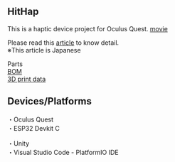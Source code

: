 ## HitHap

This is a haptic device project for Oculus Quest.
[movie](https://youtu.be/VAA0z_yz5hs)

Please read this [article](https://note.mu/shuntaro20/n/n0e1b3d9bc039) to know detail.  
※This article is Japanese  

Parts  
[BOM](https://docs.google.com/spreadsheets/d/1lZEb9tiD5Am4VXqM9WQfL4aexV7WsbRGTWjeSy7lq3Y/edit?usp=sharing)  
[3D print data](https://drive.google.com/open?id=11NQJEWwe6RIKdbTGqPuhztS4e5TGaFS1)  

## Devices/Platforms
・Oculus Quest  
・ESP32 Devkit C  

・Unity  
・Visual Studio Code - PlatformIO IDE
